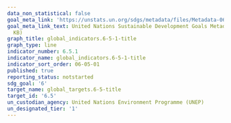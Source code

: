 ```yaml
---
data_non_statistical: false
goal_meta_link: 'https://unstats.un.org/sdgs/metadata/files/Metadata-06-05-01.pdf '
goal_meta_link_text: United Nations Sustainable Development Goals Metadata (PDF 410
  KB)
graph_title: global_indicators.6-5-1-title
graph_type: line
indicator_number: 6.5.1
indicator_name: global_indicators.6-5-1-title
indicator_sort_order: 06-05-01
published: true
reporting_status: notstarted
sdg_goal: '6'
target_name: global_targets.6-5-title
target_id: '6.5'
un_custodian_agency: United Nations Environment Programme (UNEP)
un_designated_tier: '1'
---
```

